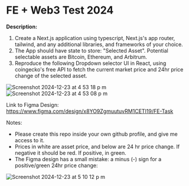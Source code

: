 # FE + Web3 Test 2024

**Description:**
1. Create a Next.js application using typescript, Next.js's app router, tailwind, and any additional libraries, and frameworks of your choice. 
2. The App should have state to store: "Selected Asset". Potential selectable assets are Bitcoin, Ethereum, and Arbitrum.
3. Reproduce the following Dropdown selector UI in React, using coingecko's free API to fetch the current market price and 24hr price change of the selected asset.
   
![Screenshot 2024-12-23 at 4 53 18 p m](https://github.com/user-attachments/assets/3e62d037-f6b6-4a36-afc6-287acad2d108)
![Screenshot 2024-12-23 at 4 53 08 p m](https://github.com/user-attachments/assets/76af12d1-450d-451e-bb70-f3c3cbce80b0)

Link to Figma Design:
https://www.figma.com/design/x8YO9ZgmuutuvRM1CETI19/FE-Task

Notes:
- Please create this repo inside your own github profile, and give me access to it. 
- Prices in white are asset price, and below are 24 hr price change. If negative it should be red. If positive, in green. 
- The Figma design has a small mistake: a minus (-) sign for a positive/green 24hr price change:

![Screenshot 2024-12-23 at 5 10 12 p m](https://github.com/user-attachments/assets/0064bb05-6259-42f9-ab01-b0bf30efb0ae)
